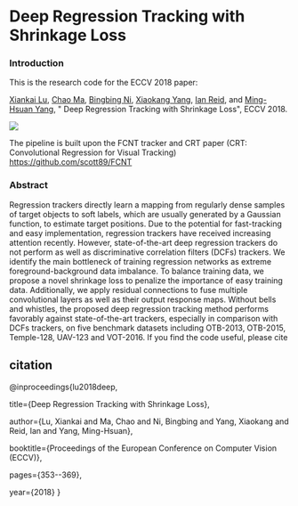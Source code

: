 # Deep Regression Tracking with Shrinkage Loss

### Introduction

This is the research code for the ECCV 2018 paper: 

[Xiankai Lu](https://github.com/carrierlxk),  [Chao Ma](https://sites.google.com/site/chaoma99/), [Bingbing Ni](https://scholar.google.com/citations?user=eUbmKwYAAAAJ&hl=en), [Xiaokang Yang](http://english.seiee.sjtu.edu.cn/english/detail/842_802.htm), [Ian Reid](https://cs.adelaide.edu.au/~ianr/), and [Ming-Hsuan Yang](http://faculty.ucmerced.edu/mhyang/), " Deep Regression Tracking with Shrinkage Loss", ECCV 2018. 

![](../master/images/framework.png)

The pipeline is built upon the FCNT tracker and CRT paper (CRT: Convolutional Regression for Visual Tracking) 
https://github.com/scott89/FCNT
### Abstract
Regression trackers directly learn a mapping from regularly dense samples of target objects to soft labels, which are usually generated by a Gaussian function, to estimate target positions. Due to the potential for fast-tracking and easy implementation, regression trackers have received increasing attention recently. However, state-of-the-art deep regression trackers do not perform as well as discriminative correlation filters (DCFs) trackers. We identify the main bottleneck of training regression networks as extreme foreground-background data imbalance. To balance training data, we propose a novel shrinkage loss to penalize the importance of easy training data.  Additionally, we apply residual connections to fuse multiple convolutional layers as well as their output response maps. Without bells and whistles, the proposed deep regression tracking method performs favorably against state-of-the-art trackers, especially in comparison with DCFs trackers, on five benchmark datasets including OTB-2013, OTB-2015, Temple-128, UAV-123 and VOT-2016.
If you find the code useful, please cite

## citation
@inproceedings{lu2018deep,

  title={Deep Regression Tracking with Shrinkage Loss},
  
  author={Lu, Xiankai and Ma, Chao and Ni, Bingbing and Yang, Xiaokang and Reid, Ian and Yang, Ming-Hsuan},
  
  booktitle={Proceedings of the European Conference on Computer Vision (ECCV)},
  
  pages={353--369},
  
  year={2018}
}


